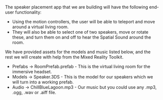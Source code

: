 <!-- ## 3. Speaker Placement App --> 

The speaker placement app that we are building will have the following end-user functionality:
- Using the motion controllers, the user will be able to teleport and move around a virtual living room.  
- They will also be able to select one of two speakers, move or rotate these, and turn them on and off to hear the Spatial Sound around the room. 




We have provided assets for the models and music listed below, and the rest we will create with help from the Mixed Reality Toolkit.
    
*   Prefabs -> RoomPrefab.prefab - This is the virtual living room for the immersive headset.
*   Models -> Speaker.3DS - This is the model for our speakers which we will turn into a working prefab.
*   Audio -> ChillBlueLagoon.mp3 - Our music but you could use any .mp3, .ogg, .wav or .aiff file.